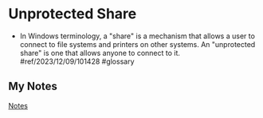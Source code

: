 # Unprotected Share
- In Windows terminology, a "share" is a mechanism that allows a user to connect to file systems and printers on other systems. An "unprotected share" is one that allows anyone to connect to it. #ref/2023/12/09/101428 #glossary 
## My Notes
[Notes](mynotes/unprotected-share-notes.md)
